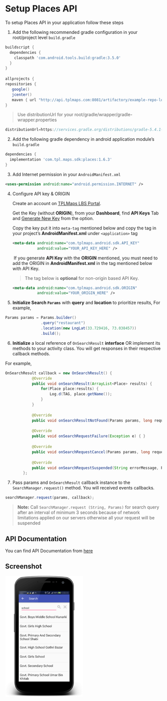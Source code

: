 # Setup Places API
To setup Places API in your application follow these steps
1. Add the following recommended gradle configuration in your root/project level `build.gradle`

``` groovy
buildscript {
  dependencies {
    classpath 'com.android.tools.build:gradle:3.5.0'
  }
}

allprojects {
repositories {
   google()
   jcenter()
   maven { url "http://api.tplmaps.com:8081/artifactory/example-repo-local/" }
}
```
> Use distributionUrl for your root/gradle/wrapper/gradle-wrapper.properties
``` groovy
distributionUrl=https://services.gradle.org/distributions/gradle-5.4.1-all.zip
```
2. Add the following gradle dependency in android application module’s `build.gradle`
``` groovy
dependencies {
  implementation 'com.tpl.maps.sdk:places:1.6.3'
}
```
3. Add Internet permission in your `AndroidManifest.xml`
``` xml
<uses-permission android:name="android.permission.INTERNET" />
```
4. Configure API key & ORIGIN

   Create an account on [TPLMaps LBS Portal](https://api.tplmaps.com/apiportal).

   Get the Key (without **ORIGIN**), from your **Dashboard**, find **API Keys** Tab and [Generate New Key](https://api.tplmaps.com/apiportal/#/app/billing/api-key-management) from the option. 

   Copy the key put it into `meta-tag` mentioned below and copy the tag in your project’s **AndroidManifest.xml** under `<application>` tag

    ```xml
    <meta-data android:name="com.tplmaps.android.sdk.API_KEY"
               android:value="YOUR_API_KEY_HERE" />
    ```
   ​	If you generate **API Key** with the **ORIGIN** mentioned, you must need to add the ORIGIN in 	**AndroidManifest.xml** in the tag mentioned below with API Key.

	> The tag below is **optional** for non-origin based API Key.

    ```xml
    <meta-data android:name="com.tplmaps.android.sdk.ORIGIN"
               android:value="YOUR_ORIGIN_HERE" />
    ```
5.	**Initialize Search `Params`** with **query** and **location** to prioritize results,
For example,
``` java
Params params = Params.builder()
                .query("restaurant")
                .location(new LngLat(33.729416, 73.038457))
                .build();
```

6. **Initialize** a local reference of `OnSearchResult` **interface** OR implement its methods to your activity class. You will get responses in their respective callback methods.

  For example,
``` java
OnSearchResult callback = new OnSearchResult() {
            @Override
            public void onSearchResult(ArrayList<Place> results) {
                for(Place place:results) {
                    Log.d(TAG, place.getName());
                }
            }

            @Override
            public void onSearchResultNotFound(Params params, long requestTimeInMS) { }

            @Override
            public void onSearchRequestFailure(Exception e) { }

            @Override
            public void onSearchRequestCancel(Params params, long requestTimeInMS) { }

            @Override
            public void onSearchRequestSuspended(String errorMessage, Params params, long requestTimeInMS) { }
        };
```
7. Pass params and `OnSearchResult` callback instance to the `SearchManager.request()` method. You will received events callbacks.
``` java
searchManager.request(params, callback);
```
> **Note:** Call `SearchManager.request (String, Params)` for search query after an interval of minimum 3 seconds because of network limitations applied on our servers otherwise all your request will be suspended

## API Documentation
You can find API Documentation from [here](https://api.tplmaps.com/api-documentation/com/tplmaps/sdk/places/package-summary.html)
## Screenshot
<p float="left">
 <img src="documentation/Images/screenshots/Search.png" width="250" />
</p></br>


